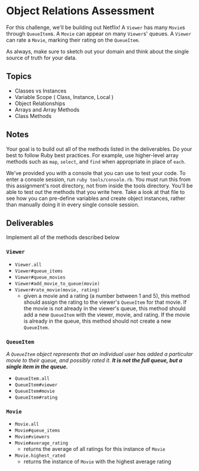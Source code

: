 # Object Relations Assessment

For this challenge, we'll be building out Netflix! A `Viewer` has many `Movie`s through `QueueItem`s. A `Movie` can appear on many `Viewer`s' queues. A `Viewer` can rate a `Movie`, marking their rating on the `QueueItem`.

As always, make sure to sketch out your domain and think about the single source of truth for your data.

## Topics

- Classes vs Instances
- Variable Scope ( Class, Instance, Local )
- Object Relationships
- Arrays and Array Methods
- Class Methods

## Notes

Your goal is to build out all of the methods listed in the deliverables. Do your best to follow Ruby best practices. For example, use higher-level array methods such as `map`, `select`, and `find` when appropriate in place of `each`.

We've provided you with a console that you can use to test your code. To enter a console session, run `ruby tools/console.rb`. You must run this from this assignment's root directory, not from inside the tools directory. You'll be able to test out the methods that you write here. Take a look at that file to see how you can pre-define variables and create object instances, rather than manually doing it in every single console session.

## Deliverables

Implement all of the methods described below

### `Viewer`

+ `Viewer.all`
  <!-- + returns all of the viewers -->
+ `Viewer#queue_items`
  <!-- + this method should return an array of `QueueItem` instances associated with this instance of `Viewer`. -->
+ `Viewer#queue_movies`
  <!-- + this method should return an array of `Movie` instances in the `Viewer`'s queue. -->
+ `Viewer#add_movie_to_queue(movie)`
  <!-- + this method should receive a `Movie` instance as its only argument and add it to the `Viewer`'s queue -->
+ `Viewer#rate_movie(movie, rating)`
  + given a movie and a rating (a number between 1 and 5), this method should assign the rating to the viewer's `QueueItem` for that movie. If the movie is not already in the viewer's queue, this method should add a new `QueueItem` with the viewer, movie, and rating. If the movie is already in the queue, this method should not create a new `QueueItem`.

### `QueueItem`

_A `QueueItem` object represents that an individual user has added a particular movie to their queue, and possibly rated it. **It is not the full queue, but a single item in the queue.**_

+ `QueueItem.all`
  <!-- + returns an array of all `QueueItem`s -->
+ `QueueItem#viewer`
  <!-- + returns the viewer associated with this `QueueItem` -->
+ `QueueItem#movie`
  <!-- + returns the movie associated with this `QueueItem` -->
+ `QueueItem#rating`
  <!-- + returns the rating for this `QueueItem`. If the viewer has not yet rated the movie, `QueueItem#rating` should be `nil` -->

### `Movie`

+ `Movie.all`
  <!-- + returns an array of all `Movie` -->
+ `Movie#queue_items`
  <!-- + returns an array of all the `QueueItem` instances that contain this movie -->
+ `Movie#viewers`
  <!-- + returns an array of all of the `Viewer`s with this `Movie` instance in their queue -->
+ `Movie#average_rating`
  + returns the average of all ratings for this instance of `Movie`
+ `Movie.highest_rated`
  + returns the instance of `Movie` with the highest average rating
